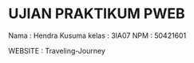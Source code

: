 # UJIAN PRAKTIKUM PWEB

Nama : Hendra Kusuma
kelas : 3IA07
NPM : 50421601

WEBSITE : Traveling-Journey
